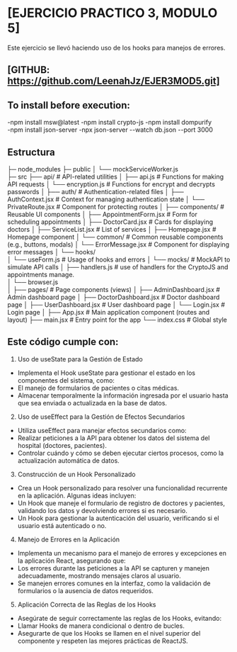 # [EJERCICIO PRACTICO 3, MODULO 5]


Este ejercicio se llevó haciendo uso de los hooks para manejos de errores.

## [GITHUB: https://github.com/LeenahJz/EJER3MOD5.git]

## To install before execution: 
-npm install msw@latest
-npm install crypto-js 
-npm install dompurify     
-npm install json-server
-npx json-server --watch db.json --port 3000  

## Estructura

├─ node_modules
├─ public
│   └── mockServiceWorker.js  
├─ src
├── api/                           # API-related utilities
│   ├── api.js                     # Functions for making API requests
│   └── encryption.js                     # Functions for encrypt and decrypts passwords 
│
├── auth/                          # Authentication-related files
│   ├── AuthContext.jsx            # Context for managing authentication state
│   └── PrivateRoute.jsx           # Component for protecting routes
│
├── components/                    # Reusable UI components
│   ├── AppointmentForm.jsx        # Form for scheduling appointments
│   ├── DoctorCard.jsx             # Cards for displaying doctors
│   ├── ServiceList.jsx            # List of services
│   ├── Homepage.jsx               # Homepage component
│   └── common/                    # Common reusable components (e.g., buttons, modals)
│       └── ErrorMessage.jsx       # Component for displaying error messages
│   └── hooks/                    
│       └── useForm.js           # Usage of hooks and errors
│   └── mocks/                    # MockAPI to simulate API calls
│       ├── handlers.js           # use of handlers for the CryptoJS and appointments manage.       
│       └── browser.js  
│
├── pages/                         # Page components (views)
│   ├── AdminDashboard.jsx         # Admin dashboard page
│   ├── DoctorDashboard.jsx        # Doctor dashboard page
│   ├── UserDashboard.jsx          # User dashboard page
│   └── Login.jsx                  # Login page
│
├── App.jsx                        # Main application component (routes and layout)
├── main.jsx                       # Entry point for the app
└── index.css                      # Global style

## Este código cumple con: 

1. Uso de useState para la Gestión de Estado
- Implementa el Hook useState para gestionar el estado en los componentes del sistema,
como:
- El manejo de formularios de pacientes o citas médicas.
- Almacenar temporalmente la información ingresada por el usuario hasta que sea
enviada o actualizada en la base de datos.

2. Uso de useEffect para la Gestión de Efectos Secundarios
- Utiliza useEffect para manejar efectos secundarios como:
- Realizar peticiones a la API para obtener los datos del sistema del hospital
(doctores, pacientes).
- Controlar cuándo y cómo se deben ejecutar ciertos procesos, como la
actualización automática de datos.

3. Construcción de un Hook Personalizado 
- Crea un Hook personalizado para resolver una funcionalidad recurrente en la
aplicación. Algunas ideas incluyen:
- Un Hook que maneje el formulario de registro de doctores y pacientes, validando
los datos y devolviendo errores si es necesario.
- Un Hook para gestionar la autenticación del usuario, verificando si el usuario
está autenticado o no.

4. Manejo de Errores en la Aplicación 
- Implementa un mecanismo para el manejo de errores y excepciones en la aplicación
React, asegurando que:
- Los errores durante las peticiones a la API se capturen y manejen
adecuadamente, mostrando mensajes claros al usuario.
- Se manejen errores comunes en la interfaz, como la validación de formularios o
la ausencia de datos requeridos.

5. Aplicación Correcta de las Reglas de los Hooks 
- Asegúrate de seguir correctamente las reglas de los Hooks, evitando:
- Llamar Hooks de manera condicional o dentro de bucles.
- Asegurarte de que los Hooks se llamen en el nivel superior del componente y
respeten las mejores prácticas de ReactJS.
